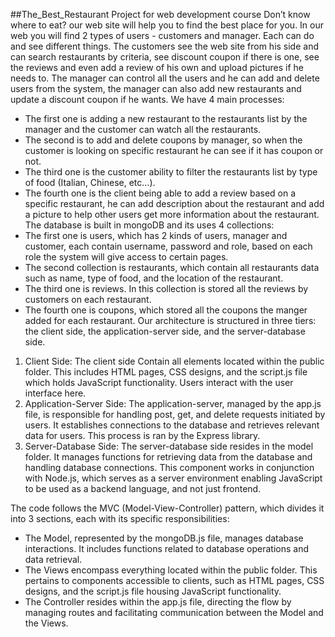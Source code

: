 ##The_Best_Restaurant
Project for web development course
Don’t know where to eat? our web site will help you to find the best place for you.
In our web you will find 2 types of users - customers and manager. Each can do and see different things.
The customers see the web site from his side and can search restaurants by criteria, see discount coupon if there is one, see the reviews and even add a review of his own and upload pictures if he needs to.
The manager can control all the users and he can add and delete users from the system, the manager can also add new restaurants and update a discount coupon if he wants.
We have 4 main processes:
-	The first one is adding a new restaurant to the restaurants list by the manager and the customer can watch all the restaurants.
-	The second is to add and delete coupons by manager, so when the customer is looking on specific restaurant he can see if it has coupon or not.
-	The third one is the customer ability to filter the restaurants list by type of food (Italian, Chinese, etc...).
-	The fourth one is the client being able to add a review based on a specific restaurant, he can add description about the restaurant and add a picture to help other users get more information about the restaurant.
The database is built in mongoDB and its uses 4 collections:
-	The first one is users, which has 2 kinds of users, manager and customer, each contain username, password and role, based on each role the system will give access  to certain pages.
-	The second collection is restaurants, which contain all restaurants data such as name, type of food, and the location of the restaurant.
-	The third one is reviews. In this collection is stored all the reviews by customers on each restaurant.
-	The fourth one is coupons, which stored all the coupons the manger added for each restaurant.
Our architecture is structured in three tiers: the client side, the application-server side, and the server-database side.
1.	Client Side: The client side Contain all elements located within the public folder. This includes HTML pages, CSS designs, and the script.js file which holds JavaScript functionality. Users interact with the user interface here. 
2.	Application-Server Side: The application-server, managed by the app.js file, is responsible for handling post, get, and delete requests initiated by users. It establishes connections to the database and retrieves relevant data for users. This process is ran by the Express library.
3.	Server-Database Side: The server-database side resides in the model folder. It manages functions for retrieving data from the database and handling database connections. This component works in conjunction with Node.js, which serves as a server environment enabling JavaScript to be used as a backend language, and not just frontend.

The code follows the MVC (Model-View-Controller) pattern, which divides it into 3 sections, each with its specific responsibilities:
-	The Model, represented by the mongoDB.js file, manages database interactions. It includes functions related to database operations and data retrieval. 
-	The Views encompass everything located within the public folder. This pertains to components accessible to clients, such as HTML pages, CSS designs, and the script.js file housing JavaScript functionality.
-	The Controller resides within the app.js file, directing the flow by managing routes and facilitating communication between the Model and the Views. 




